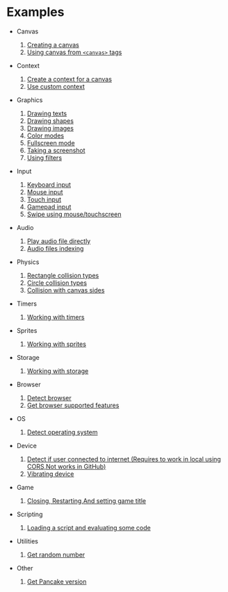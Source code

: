 # Examples
- Canvas
  1. [Creating a canvas](https://rabios.github.io/Pancake/examples/canvas_01.html)
  2. [Using canvas from `<canvas>` tags](https://rabios.github.io/Pancake/examples/canvas_02.html)

- Context
  1. [Create a context for a canvas](https://rabios.github.io/Pancake/examples/context_01.html)
  2. [Use custom context](https://rabios.github.io/Pancake/examples/context_02.html)

- Graphics
  1. [Drawing texts](https://rabios.github.io/Pancake/examples/graphics_01.html)
  2. [Drawing shapes](https://rabios.github.io/Pancake/examples/graphics_02.html)
  3. [Drawing images](https://rabios.github.io/Pancake/examples/graphics_03.html)
  4. [Color modes](https://rabios.github.io/Pancake/examples/graphics_04.html)
  5. [Fullscreen mode](https://rabios.github.io/Pancake/examples/graphics_05.html)
  6. [Taking a screenshot](https://rabios.github.io/Pancake/examples/graphics_06.html)
  7. [Using filters](https://rabios.github.io/Pancake/examples/graphics_07.html)

- Input
  1. [Keyboard input](https://rabios.github.io/Pancake/examples/input_01.html)
  2. [Mouse input](https://rabios.github.io/Pancake/examples/input_02.html)
  3. [Touch input](https://rabios.github.io/Pancake/examples/input_03.html)
  4. [Gamepad input](https://rabios.github.io/Pancake/examples/input_04.html)
  5. [Swipe using mouse/touchscreen](https://rabios.github.io/Pancake/examples/input_05.html)

- Audio
  1. [Play audio file directly](https://rabios.github.io/Pancake/examples/audio_01.html)
  2. [Audio files indexing](https://rabios.github.io/Pancake/examples/audio_02.html)

- Physics
  1. [Rectangle collision types](https://rabios.github.io/Pancake/examples/physics_01.html)
  2. [Circle collision types](https://rabios.github.io/Pancake/examples/physics_02.html)
  3. [Collision with canvas sides](https://rabios.github.io/Pancake/examples/physics_03.html)

- Timers
  1. [Working with timers](https://rabios.github.io/Pancake/examples/timers_01.html)

- Sprites
  1. [Working with sprites](https://rabios.github.io/Pancake/examples/sprite_01.html)

- Storage
  1. [Working with storage](https://rabios.github.io/Pancake/examples/storage_01.html)

- Browser
  1. [Detect browser](https://rabios.github.io/Pancake/examples/browser_01.html)
  2. [Get browser supported features](https://rabios.github.io/Pancake/examples/browser_02.html)


- OS
  1. [Detect operating system](https://rabios.github.io/Pancake/examples/os_01.html)

- Device
  1. [Detect if user connected to internet (Requires to work in local using CORS,Not works in GitHub)](https://rabios.github.io/Pancake/examples/device_01.html)
  2. [Vibrating device](https://rabios.github.io/Pancake/examples/device_02.html)

- Game
  1. [Closing, Restarting,And setting game title](https://rabios.github.io/Pancake/examples/game_01.html)

- Scripting
  1. [Loading a script and evaluating some code](https://rabios.github.io/Pancake/examples/script_01.html)

- Utilities
  1. [Get random number](https://rabios.github.io/Pancake/examples/util_01.html)

- Other
  1. [Get Pancake version](https://rabios.github.io/Pancake/examples/pancake_version.html)